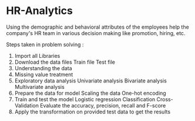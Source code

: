 # HR-Analytics
Using the demographic and behavioral attributes of the employees help the company's HR team in various decision making like promotion, hiring, etc.

Steps taken in problem solving :
1. Import all Libraries
2. Download the data files
    Train file
    Test file
3. Understanding the data
4. Missing value treatment
5. Exploratory data analysis
    Univariate analysis
    Bivariate analysis
    Multivariate analysis
6. Prepare the data for model
    Scaling the data
    One-hot encoding
7. Train and test the model
    Logistic regression Classification
    Cross-Validation
    Evaluate the accuracy, precision, recall and F-score
8. Apply the transformation on provided test data to get the results
